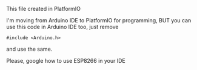This file created in PlatformIO

I'm moving from Arduino IDE to PlatformIO for programming, BUT you can use this code in Arduino IDE too, just remove 
```
#include <Arduino.h>
```
and use the same.

Please, google how to use ESP8266 in your IDE
